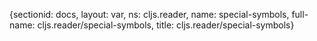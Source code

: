 {sectionid: docs, layout: var, ns: cljs.reader, name: special-symbols, full-name: cljs.reader/special-symbols,
  title: cljs.reader/special-symbols}
